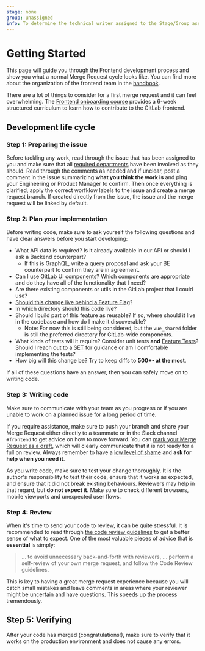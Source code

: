 ```yaml
---
stage: none
group: unassigned
info: To determine the technical writer assigned to the Stage/Group associated with this page, see https://about.gitlab.com/handbook/product/ux/technical-writing/#assignments
---
```


# Getting Started

This page will guide you through the Frontend development process and show you what a normal Merge Request cycle looks like. You can find more about the organization of the frontend team in the [handbook](https://about.gitlab.com/handbook/engineering/frontend/).

There are a lot of things to consider for a first merge request and it can feel overwhelming. The [Frontend onboarding course](onboarding_course/index.md) provides a 6-week structured curriculum to learn how to contribute to the GitLab frontend.

## Development life cycle

### Step 1: Preparing the issue

Before tackling any work, read through the issue that has been assigned to you and make sure that all [required departments](https://about.gitlab.com/handbook/engineering/#engineering-teams) have been involved as they should. Read through the comments as needed and if unclear, post a comment in the issue summarizing **what you think the work is** and ping your Engineering or Product Manager to confirm. Then once everything is clarified, apply the correct worfklow labels to the issue and create a merge request branch. If created directly from the issue, the issue and the merge request will be linked by default.

### Step 2: Plan your implementation

Before writing code, make sure to ask yourself the following questions and have clear answers before you start developing:

- What API data is required? Is it already available in our API or should I ask a Backend counterpart?
  - If this is GraphQL, write a query proposal and ask your BE counterpart to confirm they are in agreement.
- Can I use [GitLab UI components](https://gitlab-org.gitlab.io/gitlab-ui/?path=/docs/base-accordion--docs)? Which components are appropriate and do they have all of the functionality that I need?
- Are there existing components or utils in the GitLab project that I could use?
- [Should this change live behind a Feature Flag](https://about.gitlab.com/handbook/product-development-flow/feature-flag-lifecycle/#when-to-use-feature-flags)?
- In which directory should this code live?
- Should I build part of this feature as reusable? If so, where should it live in the codebase and how do I make it discoverable?
  - Note: For now this is still being considered, but the `vue_shared` folder is still the preferred directory for GitLab-wide components.
- What kinds of tests will it require? Consider unit tests **and** [Feature Tests](../testing_guide/frontend_testing.md#get-started-with-feature-tests)? Should I reach out to a [SET](https://handbook.gitlab.com/job-families/engineering/software-engineer-in-test/) for guidance or am I comfortable implementing the tests?
- How big will this change be? Try to keep diffs to **500+- at the most**.

If all of these questions have an answer, then you can safely move on to writing code.

### Step 3: Writing code

Make sure to communicate with your team as you progress or if you are unable to work on a planned issue for a long period of time.

If you require assistance, make sure to push your branch and share your Merge Request either directly to a teammate or in the Slack channel `#frontend` to get advice on how to move forward. You can [mark your Merge Request as a draft](../../user/project/merge_requests/drafts.md), which will clearly communicate that it is not ready for a full on review. Always remember to have a [low level of shame](https://handbook.gitlab.com/handbook/values/#low-level-of-shame) and **ask for help when you need it**.

As you write code, make sure to test your change thoroughly. It is the author's responsibility to test their code, ensure that it works as expected, and ensure that it did not break existing behaviours. Reviewers may help in that regard, but **do not expect it**. Make sure to check different browsers, mobile viewports and unexpected user flows.

### Step 4: Review

When it's time to send your code to review, it can be quite stressful. It is recommended to read through [the code review guidelines](../code_review.md) to get a better sense of what to expect. One of the most valuable pieces of advice that is **essential** is simply:

> ... to avoid unnecessary back-and-forth with reviewers, ... perform a self-review of your own merge request, and follow the Code Review guidelines.

This is key to having a great merge request experience because you will catch small mistakes and leave comments in areas where your reviewer might be uncertain and have questions. This speeds up the process tremendously.

## Step 5: Verifying

After your code has merged (congratulations!), make sure to verify that it works on the production environment and does not cause any errors.
